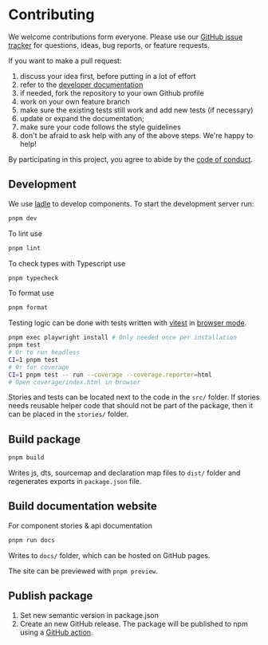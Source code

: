 # Contributing

We welcome contributions form everyone. Please use our [GitHub issue
tracker](https://github.com/i-VRESSE/haddock3-webapp/issues) for questions, ideas, bug
reports, or feature requests.

If you want to make a pull request:

1. discuss your idea first, before putting in a lot of effort
1. refer to the [developer
   documentation](https://github.com/i-VRESSE/haddock3-webapp/tree/main#development)
1. if needed, fork the repository to your own Github profile
1. work on your own feature branch
1. make sure the existing tests still work and add new tests (if necessary)
1. update or expand the documentation;
1. make sure your code follows the style guidelines
1. don't be afraid to ask help with any of the above steps. We're happy to help!

By participating in this project, you agree to abide by the [code of
conduct](https://github.com/i-VRESSE/haddock3-webapp/blob/main/CODE_OF_CONDUCT.md).

## Development

We use [ladle](https://ladle.dev/) to develop components. To start the development server run:

```bash
pnpm dev
```

To lint use

```bash
pnpm lint
```

To check types with Typescript use

```bash
pnpm typecheck
```

To format use

```bash
pnpm format
```

Testing logic can be done with tests written with [vitest](https://vitest.dev) in [browser mode](https://vitest.dev/guide/browser/).

```bash
pnpm exec playwright install # Only needed once per installation
pnpm test
# Or to run headless
CI=1 pnpm test
# Or for coverage
CI=1 pnpm test -- run --coverage --coverage.reporter=html
# Open coverage/index.html in browser
```

Stories and tests can be located next to the code in the `src/` folder.
If stories needs reusable helper code that should not be part of the package, then it can be placed in the `stories/` folder.

## Build package

```bash
pnpm build
```

Writes js, dts, sourcemap and declaration map files to `dist/` folder and regenerates exports in `package.json` file.

## Build documentation website

For component stories & api documentation

```bash
pnpm run docs
```

Writes to `docs/` folder, which can be hosted on GitHub pages.

The site can be previewed with `pnpm preview`.

## Publish package

1. Set new semantic version in package.json
2. Create an new GitHub release. The package will be published to npm using a [GitHub action](.github/workflows/publish.yml).
